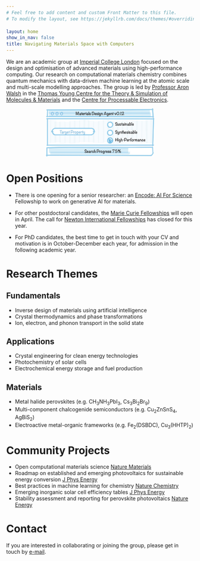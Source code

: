 ```yaml
---
# Feel free to add content and custom Front Matter to this file.
# To modify the layout, see https://jekyllrb.com/docs/themes/#overriding-theme-defaults

layout: home
show_in_nav: false
title: Navigating Materials Space with Computers 
---
```


We are an academic group at [Imperial College London](https://www.imperial.ac.uk/materials) focused on the design and optimisation of advanced materials using high-performance computing. Our research on computational materials chemistry combines quantum mechanics with data-driven machine learning at the atomic scale and multi-scale modelling approaches. The group is led by [Professor Aron Walsh](http://www.imperial.ac.uk/people/a.walsh) in the [Thomas Young Centre for the Theory & Simulation of Molecules & Materials](https://thomasyoungcentre.org) and the [Centre for Processable Electronics](https://www.imperial.ac.uk/processable-electronics).

<p align="center" width="100%">
    <img width="58%" src="/images/chemnav.jpg"> 
</p>

# Open Positions

* There is one opening for a senior researcher: an [Encode: AI For Science](https://encode.pillar.vc/projects/inverse-materials-design) Fellowship to work on generative AI for materials.

* For other postdoctoral candidates, the [Marie Curie Fellowships](https://marie-sklodowska-curie-actions.ec.europa.eu/actions/postdoctoral-fellowships) will open in April. The call for [Newton International Fellowships](https://royalsociety.org/grants/newton-international) has closed for this year.

* For PhD candidates, the best time to get in touch with your CV and motivation is in October-December each year, for admission in the following academic year. 

# Research Themes

## Fundamentals
* Inverse design of materials using artificial intelligence  
* Crystal thermodynamics and phase transformations
* Ion, electron, and phonon transport in the solid state

## Applications
* Crystal engineering for clean energy technologies
* Photochemistry of solar cells 
* Electrochemical energy storage and fuel production 

## Materials
* Metal halide perovskites (e.g. CH<sub>3</sub>NH<sub>3</sub>PbI<sub>3</sub>, Cs<sub>3</sub>Bi<sub>2</sub>Br<sub>9</sub>)
* Multi-component chalcogenide semiconductors (e.g. Cu<sub>2</sub>ZnSnS<sub>4</sub>, AgBiS<sub>2</sub>)
* Electroactive metal-organic frameworks (e.g. Fe<sub>2</sub>(DSBDC), Cu<sub>3</sub>(HHTP)<sub>2</sub>)

# Community Projects
* Open computational materials science [Nature Materials](https://www.nature.com/articles/s41563-023-01699-7)
* Roadmap on established and emerging photovoltaics for sustainable energy conversion [J Phys Energy](https://iopscience.iop.org/article/10.1088/2515-7655/ad7404)
* Best practices in machine learning for chemistry [Nature Chemistry](https://www.nature.com/articles/s41557-021-00716-z)
* Emerging inorganic solar cell efficiency tables [J Phys Energy](https://iopscience.iop.org/article/10.1088/2515-7655/abebca/meta)
* Stability assessment and reporting for perovskite photovoltaics [Nature Energy](https://www.nature.com/articles/s41560-019-0529-5)

# Contact
If you are interested in collaborating or joining the group, please get in touch by [e-mail](mailto:a.walsh[at]imperial.ac.uk). 
